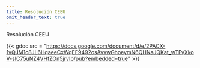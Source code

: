 ```yaml
---
title: Resolución CEEU
omit_header_text: true
---
```


Resolución CEEU

{{< gdoc src = "https://docs.google.com/document/d/e/2PACX-1vQJM1c8JL6HqaeeCxWqEF9492osAvvwGhoeymN6QHNaJQKat_wTFyXkoV-sIC75uNZ4VHfZOn5jrvIp/pub?embedded=true" >}}